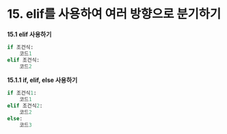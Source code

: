 # 15. elif를 사용하여 여러 방향으로 분기하기

**15.1 elif 사용하기**

```python
if 조건식:
    코드1
elif 조건식:
    코드2
```



**15.1.1 if, elif, else 사용하기**

```python
if 조건식1:
	코드1
elif 조건식2:
    코드2
else:
    코드3
```

